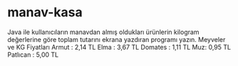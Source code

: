 # manav-kasa
Java ile kullanıcıların manavdan almış oldukları ürünlerin kilogram değerlerine göre toplam tutarını ekrana yazdıran programı yazın.  Meyveler ve KG Fiyatları  Armut : 2,14 TL Elma : 3,67 TL Domates : 1,11 TL Muz: 0,95 TL Patlıcan : 5,00 TL
